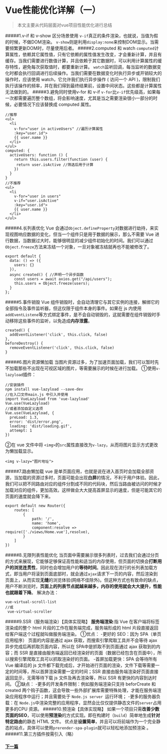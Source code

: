 # Vue性能优化详解（一）

>本文主要从代码层面对vue项目性能优化进行总结

#####1.v-if 和 v-show 区分场景使用
`v-if`真正的条件渲染，也就说，当值为假的时候，不做DOM渲染。
`v-show`则是利用`display:none`来控制DOM显示。当需要频繁更新DOM时，尽量使用后者。
#####2.computed 和 watch
`computed`计算属性，依赖其它属性值，只有它依赖的属性值发生改变，才会重新计算，并且有缓存。当我们需要进行数值计算，并且依赖于其它数据时，可以利用计算属性的缓存特性，避免每次获取值时，都要重新计算。
`watch`监听回调，每当监听的数据变化时都会执行回调进行后续操作。当我们需要在数据变化时执行异步或开销较大的操作时，应该使用 watch，它允许我们执行异步操作 ( 访问一个 API )，限制我们执行该操作的频率，并在我们得到最终结果前，设置中间状态。这些都是计算属性无法做到的。
#####3.避免同时使用v-for 和 v-if
`v-for`比`v-if`优先级高，如果每一次都需要遍历整个数组，将会影响速度，尤其是当之需要渲染很小一部分的时候，必要情况下应该替换成 computed 属性。
```
//推荐
<ul>
  <li
    v-for="user in activeUsers" //遍历计算属性
    :key="user.id">
    {{ user.name }}
  </li>
</ul>
computed: {
  activeUsers: function () {
    return this.users.filter(function (user) {
     return user.isActive //筛选后用于计算
    })
  }
}
//不推荐
<ul>
  <li
    v-for="user in users"
    v-if="user.isActive"
    :key="user.id">
    {{ user.name }}
  </li>
</ul>
```
#####4.长列表优化
Vue 会通过`Object.defineProperty`对数据进行劫持，来实现视图响应数据的变化，但当一个组件只是用于数据的展示，那么不需要 Vue 进行数据，当数据过大时，能够很明显的减少组件初始化的时间。我们可以通过`Object.freeze`方法来冻结一个对象，一旦对象被冻结就再也不能被修改了。
```
export default {
  data: () => ({
    users: {}
  }),
  async created() { //声明一个异步函数
    const users = await axios.get("/api/users");
    this.users = Object.freeze(users);
  }
};
```
#####5.事件销毁
Vue 组件销毁时，会自动清理它与其它实例的连接，解绑它的全部指令及事件监听器，但这仅限于组件本身的事件。如果在 js 内使用`addEventListene`等方式绑定事件，是不会自动销毁的，这就需要在组件销毁时手动移除这些事件的监听，以免造成**内存泄露**。
```
created() {
  addEventListener('click', this.click, false)
},
beforeDestroy() {
  removeEventListener('click', this.click, false)
}
```
#####6.图片资源懒加载
当图片资源过多，为了加速页面加载，我们可以暂时先不加载那些不出现在可视区域的图片，等需要展示的时候在进行加载。
①使用`v-lazyload`插件：
```
//安装插件
npm install vue-lazyload --save-dev
//在入口文件main.js 中引入并使用
import VueLazyload from 'vue-lazyload'
Vue.use(VueLazyload)
//或者添加自定义选项
Vue.use(VueLazyload, {
  preLoad: 1.3,
  error: 'dist/error.png',
  loading: 'dist/loading.gif',
  attempt: 1
})
```
②在 vue 文件中将 `<img>`的`src`属性直接改为`v-lazy`，从而将图片显示方式更改为懒加载显示。
```
<img v-lazy="图片地址">
```
#####7.路由懒加载
vue 是单页面应用，也就是说在进入首页时会加载全部资源，当加载的资源过多时，页面可能会出现**白屏**的情况，不利于用户体验。因此，我们可以把不同路由对应的组件分割成不同的代码块，然后当路由被访问的时候才加载对应的组件，更加高效。这样做会大大提高首屏显示的速度，但是可能其它的页面的速度就会降下来。
```
export default new Router({
    routes: [
        {
            path: '/',
            name: 'home',
            component:resolve => require(['./views/Home.vue'],resolve),
        }
    ]
})
```
#####8.无限列表性能优化
当页面中需要展示很多列表时，过去我们会通过分页的方式来展现，它能够足够保证高性能和适当的内存使用，但页面的切换会**打断用户的浏览连贯性**，同时也会增加用户的**等待时间**。因此现在流行的长列表加载方式，即当用户将滚到页面底部时，就会通过`ajax`请求下一页的内容，然后渲染到页面上，从而实现**无缝**的浏览体验(网络不佳除外)。但这种方式也有致命的缺点，用户不断浏览时，**页面上的列表节点就越来越多，内存的使用就会大大提升，性能也就跟着下降**。
解决办法：
```
vue-virtual-scroll-list
//或
 vue-virtual-scroller
```
#####9.SSR（服务端渲染）【具体实现略】
**服务端渲染**:指 Vue 在客户端将标签渲染成的整个 html 片段的工作在服务端完成，服务端形成的 html 片段直接返回给客户端这个过程就叫做服务端渲染。
①优点：
-更好的 SEO：因为 SPA（单页应用程序） 页面的内容是通过 ajax 获取，而搜索引擎爬取工具并不会等待 ajax 异步完成后再抓取页面内容，所以在 SPA中是抓取不到页面通过 ajax 获取到的内容；而 SSR 是直接由服务端返回已经渲染好的页面（数据已经包含在页面中），所以搜索引擎爬取工具可以抓取渲染好的页面。
-首屏加载更快：SPA 会等待所有 Vue 编译后的 js 文件都下载完成后，才开始进行页面的渲染，文件下载等需要一定的时间等，所以首屏渲染需要一定的时间；SSR 直接由服务端渲染好页面直接返回显示，无需等待下载 js 文件及再去渲染等，所以 SSR 有更快的内容到达时间。
②缺点：
-更多的开发条件限制：例如服务端渲染只支持 beforCreate 和 created 两个钩子函数，这会导致一些外部扩展库需要特殊处理，才能在服务端渲染应用程序中运行；并且需要处于 `Node.js server `运行环境；
-更多的服务器负载：在 `Node.js`中渲染完整的应用程序，显然会比仅仅提供静态文件的`server`占用更多的CPU 资源。
#####10.预渲染【具体实现略】
如果一个项目只需**改善少数页面的SEO**，可以使用**预渲染**的方式实现。即在构建时（`build`）简单地生成**针对特定路由**的静态 HTML 文件。
优点是**设置简单**，并且可以将前端作为一个完全静态的站点，具体可以使用`prerender-spa-plugin`就可以轻松地添加预渲染 。
#####11.第三方插件按需引入（略）

#### [下一篇](VueOptimize2.md)